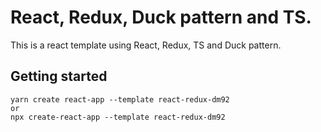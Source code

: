 # React, Redux, Duck pattern and TS.

This is a react template using React, Redux, TS and Duck pattern.

## Getting started

```
yarn create react-app --template react-redux-dm92
or
npx create-react-app --template react-redux-dm92

```
